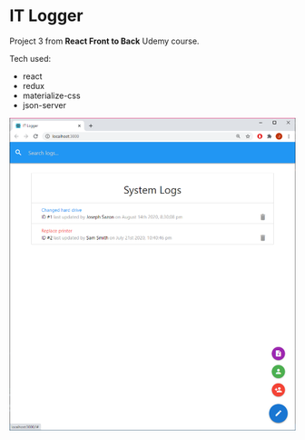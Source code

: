 # IT Logger

Project 3 from **React Front to Back** Udemy course.

Tech used:
* react
* redux
* materialize-css
* json-server

![Home page](https://github.com/josephsazon/it-logger/blob/master/demo/Home.PNG)
